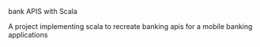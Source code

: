 bank APIS with Scala

A project implementing scala to recreate banking apis for a mobile banking applications